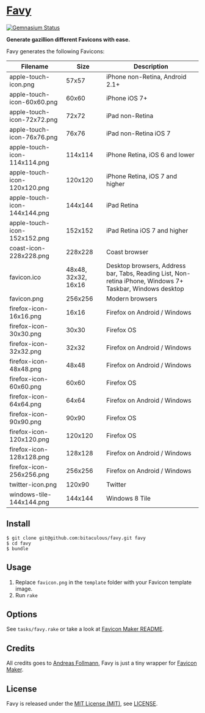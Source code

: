 [Favy]
======

[![Gemnasium Status][Gemnasium Status]][Gemnasium]

**Generate gazillion different Favicons with ease.**

Favy generates the following Favicons:

| Filename                     | Size                | Description                                                                                               |
| ---------------------------- | ------------------- | --------------------------------------------------------------------------------------------------------- |
| apple-touch-icon.png         | 57x57               | iPhone non-Retina, Android 2.1+                                                                           |
| apple-touch-icon-60x60.png   | 60x60               | iPhone iOS 7+                                                                                             |
| apple-touch-icon-72x72.png   | 72x72               | iPad non-Retina                                                                                           |
| apple-touch-icon-76x76.png   | 76x76               | iPad non-Retina iOS 7                                                                                     |
| apple-touch-icon-114x114.png | 114x114             | iPhone Retina, iOS 6 and lower                                                                            |
| apple-touch-icon-120x120.png | 120x120             | iPhone Retina, iOS 7 and higher                                                                           |
| apple-touch-icon-144x144.png | 144x144             | iPad Retina                                                                                               |
| apple-touch-icon-152x152.png | 152x152             | iPad Retina iOS 7 and higher                                                                              |
| coast-icon-228x228.png       | 228x228             | Coast browser                                                                                             |
| favicon.ico                  | 48x48, 32x32, 16x16 | Desktop browsers, Address bar, Tabs, Reading List, Non-retina iPhone, Windows 7+ Taskbar, Windows desktop |
| favicon.png                  | 256x256             | Modern browsers                                                                                           |
| firefox-icon-16x16.png       | 16x16               | Firefox on Android / Windows                                                                              |
| firefox-icon-30x30.png       | 30x30               | Firefox OS                                                                                                |
| firefox-icon-32x32.png       | 32x32               | Firefox on Android / Windows                                                                              |
| firefox-icon-48x48.png       | 48x48               | Firefox on Android / Windows                                                                              |
| firefox-icon-60x60.png       | 60x60               | Firefox OS                                                                                                |
| firefox-icon-64x64.png       | 64x64               | Firefox on Android / Windows                                                                              |
| firefox-icon-90x90.png       | 90x90               | Firefox OS                                                                                                |
| firefox-icon-120x120.png     | 120x120             | Firefox OS                                                                                                |
| firefox-icon-128x128.png     | 128x128             | Firefox on Android / Windows                                                                              |
| firefox-icon-256x256.png     | 256x256             | Firefox on Android / Windows                                                                              |
| twitter-icon.png             | 120x90              | Twitter                                                                                                   |
| windows-tile-144x144.png     | 144x144             | Windows 8 Tile                                                                                            |

Install
-------

    $ git clone git@github.com:bitaculous/favy.git favy
    $ cd favy
    $ bundle

Usage
-----

1. Replace `favicon.png` in the `template` folder with your Favicon template image.
2. Run `rake`

Options
-------

See `tasks/favy.rake` or take a look at [Favicon Maker README].

Credits
-------

All credits goes to [Andreas Follmann], Favy is just a tiny wrapper for [Favicon Maker].

License
-------

Favy is released under the [MIT License (MIT)], see [LICENSE].

[Andreas Follmann]: https://github.com/follmann "Andreas Follmann"
[Favicon Maker]: https://github.com/follmann/favicon_maker "Favicon Maker"
[Favicon Maker README]: https://github.com/follmann/favicon_maker/blob/master/README.md "Favicon Maker README"
[Favy]: https://bitaculous.github.io/favy/ "Generate gazillion different favicon versions with ease."
[Gemnasium]: https://gemnasium.com/bitaculous/favy "Favy at Gemnasium"
[Gemnasium Status]: https://img.shields.io/gemnasium/bitaculous/favy.svg?style=flat "Gemnasium Status"
[LICENSE]: https://raw.githubusercontent.com/bitaculous/favy/master/LICENSE "License"
[MIT License (MIT)]: http://opensource.org/licenses/MIT "The MIT License (MIT)"
